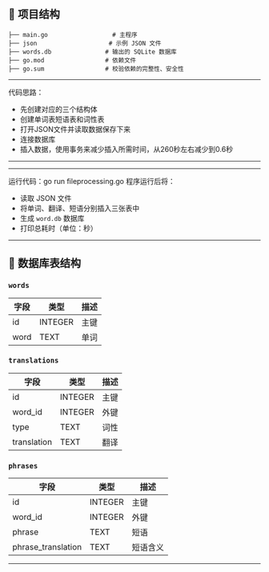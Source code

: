 ## 📂 项目结构

```
├── main.go                  # 主程序
├── json                    # 示例 JSON 文件
├── words.db               # 输出的 SQLite 数据库
├── go.mod                 # 依赖文件
├── go.sum                 # 校验依赖的完整性、安全性
```

---
代码思路：
   - 先创建对应的三个结构体
   - 创建单词表短语表和词性表
   - 打开JSON文件并读取数据保存下来
   - 连接数据库
   - 插入数据，使用事务来减少插入所需时间，从260秒左右减少到0.6秒
---

---
运行代码：go run fileprocessing.go
程序运行后将：
   - 读取 JSON 文件
   - 将单词、翻译、短语分别插入三张表中
   - 生成 `word.db` 数据库
   - 打印总耗时（单位：秒）
---

## 🧱 数据库表结构

### `words`
| 字段   | 类型     | 描述   |
|--------|----------|--------|
| id     | INTEGER  | 主键   |
| word   | TEXT     | 单词   |

### `translations`
| 字段       | 类型     | 描述     |
|------------|----------|----------|
| id         | INTEGER  | 主键     |
| word_id    | INTEGER  | 外键     |
| type       | TEXT     | 词性     |
| translation | TEXT    | 翻译     |

### `phrases`
| 字段               | 类型     | 描述         |
|--------------------|----------|--------------|
| id                 | INTEGER  | 主键         |
| word_id            | INTEGER  | 外键         |
| phrase             | TEXT     | 短语         |
| phrase_translation | TEXT     | 短语含义     |

---

